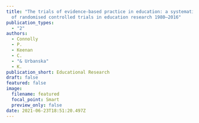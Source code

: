 ```yaml
---
title: "The trials of evidence-based practice in education: a systematic review
  of randomised controlled trials in education research 1980–2016"
publication_types:
  - "2"
authors:
  - Connolly
  - P.
  - Keenan
  - C.
  - "& Urbanska"
  - K.
publication_short: Educational Research
draft: false
featured: false
image:
  filename: featured
  focal_point: Smart
  preview_only: false
date: 2021-06-23T18:51:20.497Z
---
```

